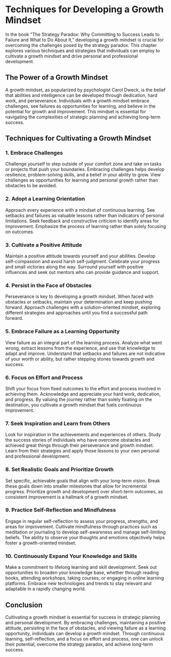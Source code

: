 Techniques for Developing a Growth Mindset
===================================================

In the book "The Strategy Paradox: Why Committing to Success Leads to Failure and What to Do About It," developing a growth mindset is crucial for overcoming the challenges posed by the strategy paradox. This chapter explores various techniques and strategies that individuals can employ to cultivate a growth mindset and drive personal and professional development.

The Power of a Growth Mindset
-----------------------------

A growth mindset, as popularized by psychologist Carol Dweck, is the belief that abilities and intelligence can be developed through dedication, hard work, and perseverance. Individuals with a growth mindset embrace challenges, see failures as opportunities for learning, and believe in the potential for growth and improvement. This mindset is essential for navigating the complexities of strategic planning and achieving long-term success.

Techniques for Cultivating a Growth Mindset
-------------------------------------------

### 1. **Embrace Challenges**

Challenge yourself to step outside of your comfort zone and take on tasks or projects that push your boundaries. Embracing challenges helps develop resilience, problem-solving skills, and a belief in your ability to grow. View challenges as opportunities for learning and personal growth rather than obstacles to be avoided.

### 2. **Adopt a Learning Orientation**

Approach every experience with a mindset of continuous learning. See setbacks and failures as valuable lessons rather than indicators of personal limitations. Seek feedback and constructive criticism to identify areas for improvement. Emphasize the process of learning rather than solely focusing on outcomes.

### 3. **Cultivate a Positive Attitude**

Maintain a positive attitude towards yourself and your abilities. Develop self-compassion and avoid harsh self-judgment. Celebrate your progress and small victories along the way. Surround yourself with positive influences and seek out mentors who can provide guidance and support.

### 4. **Persist in the Face of Obstacles**

Perseverance is key to developing a growth mindset. When faced with obstacles or setbacks, maintain your determination and keep pushing forward. Approach challenges with a solution-oriented mindset, exploring different strategies and approaches until you find a successful path forward.

### 5. **Embrace Failure as a Learning Opportunity**

View failure as an integral part of the learning process. Analyze what went wrong, extract lessons from the experience, and use that knowledge to adapt and improve. Understand that setbacks and failures are not indicative of your worth or ability, but rather stepping stones towards growth and success.

### 6. **Focus on Effort and Process**

Shift your focus from fixed outcomes to the effort and process involved in achieving them. Acknowledge and appreciate your hard work, dedication, and progress. By valuing the journey rather than solely fixating on the destination, you cultivate a growth mindset that fuels continuous improvement.

### 7. **Seek Inspiration and Learn from Others**

Look for inspiration in the achievements and experiences of others. Study the success stories of individuals who have overcome obstacles and achieved great things through their perseverance and growth mindset. Learn from their strategies and apply those lessons to your own personal and professional development.

### 8. **Set Realistic Goals and Prioritize Growth**

Set specific, achievable goals that align with your long-term vision. Break these goals down into smaller milestones that allow for incremental progress. Prioritize growth and development over short-term outcomes, as consistent improvement is a hallmark of a growth mindset.

### 9. **Practice Self-Reflection and Mindfulness**

Engage in regular self-reflection to assess your progress, strengths, and areas for improvement. Cultivate mindfulness through practices such as meditation or journaling to develop self-awareness and manage self-limiting beliefs. The ability to observe your thoughts and emotions objectively helps foster a growth-oriented mindset.

### 10. **Continuously Expand Your Knowledge and Skills**

Make a commitment to lifelong learning and skill development. Seek out opportunities to broaden your knowledge base, whether through reading books, attending workshops, taking courses, or engaging in online learning platforms. Embrace new technologies and trends to stay relevant and adaptable in a rapidly changing world.

Conclusion
----------

Cultivating a growth mindset is essential for success in strategic planning and personal development. By embracing challenges, maintaining a positive attitude, persisting in the face of obstacles, and viewing failure as a learning opportunity, individuals can develop a growth mindset. Through continuous learning, self-reflection, and a focus on effort and process, one can unlock their potential, overcome the strategy paradox, and achieve long-term success.

